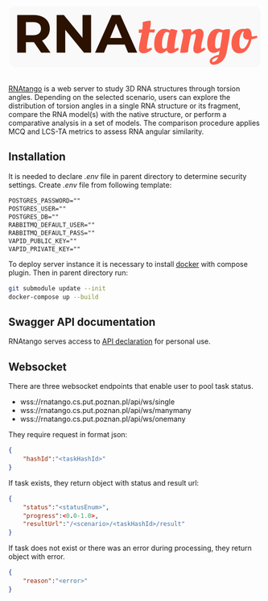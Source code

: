 <div align="center"><img  src="./logornatango.svg" alt="logo"></div>
<br/>

[RNAtango](https://rnatango.cs.put.poznan.pl) is a web server to study 3D RNA structures through torsion angles. Depending on the selected scenario, users can explore the distribution of torsion angles in a single RNA structure or its fragment, compare the RNA model(s) with the native structure, or perform a comparative analysis in a set of models. The comparison procedure applies MCQ and LCS-TA metrics to assess RNA angular similarity.

## Installation
It is needed to declare *.env* file in parent directory to determine security settings. Create *.env* file from following template:
```
POSTGRES_PASSWORD=""
POSTGRES_USER=""
POSTGRES_DB=""
RABBITMQ_DEFAULT_USER=""
RABBITMQ_DEFAULT_PASS=""
VAPID_PUBLIC_KEY=""
VAPID_PRIVATE_KEY=""
```

To deploy server instance it is necessary to install [docker](https://www.docker.com/) with compose plugin. Then in parent directory run:
```bash
git submodule update --init
docker-compose up --build
```
## Swagger API documentation
RNAtango serves access to [API declaration](https://rnatango.cs.put.poznan.pl/api/swagger-ui/index.html) for personal use.
## Websocket
There are three websocket endpoints that enable user to pool task status.
* wss://rnatango.cs.put.poznan.pl/api/ws/single
* wss://rnatango.cs.put.poznan.pl/api/ws/manymany
* wss://rnatango.cs.put.poznan.pl/api/ws/onemany

They require request in format json:
```json
{
    "hashId":"<taskHashId>"
}
```

If task exists, they return object with status and result url:
```json
{
    "status":"<statusEnum>",
    "progress":<0.0-1.0>,
    "resultUrl":"/<scenario>/<taskHashId>/result"
}
```

If task does not exist or there was an error during processing, they return object with error.
```json
{
    "reason":"<error>"
}
```
